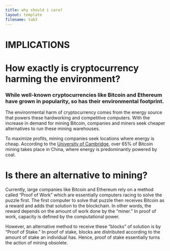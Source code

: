 ```yaml
---
title: why should i care?
layout: template
filename: tab3
--- 
```


# IMPLICATIONS 

# How exactly is cryptocurrency harming the environment?

### While well-known cryptocurrencies like Bitcoin and Ethereum have grown in popularity, so has their environmental footprint. 

The environmental harm of cryptocurrency comes from the energy source that powers these hardworking and competitive computers. With the increase in demand for mining Bitcoin, companies and miners seek cheaper alternatives to run these mining warehouses. 

To maximize profits, mining companies seek locations where energy is cheap. According to the [University of Cambridge](https://cbeci.org/mining_map), over 65% of Bitcoin mining takes place in China, where energy is predominantly powered by coal. 

# Is there an alternative to mining? 

Currently, large companies like Bitcoin and Ethereum rely on a method called “Proof of Work” which are essentially computers racing to solve the puzzle first. The first computer to solve that puzzle then receives Bitcoin as a reward and adds that solution to the blockchain. In other words, the reward depends on the amount of work done by the “miner.” In proof of work, capacity is defined by the computational power. 

However, an alternative method to receive these “blocks” of solution is by “Proof of Stake.” In proof of stake, blocks are distributed according to the amount of stake an individual has. Hence, proof of stake essentially turns the action of mining obsolete. 

